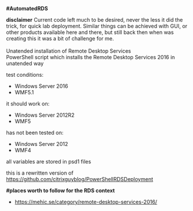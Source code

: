 **#AutomatedRDS**<br>

**disclaimer** Current code left much to be desired, never the less it did the trick, for quick lab deployment. Similar things can be achieved with GUI, or other products available here and there, but still back then when was creating this it was a bit of challenge for me.<br><br>
Unatended installation of Remote Desktop Services<br>
 PowerShell script which installs the Remote Desktop Services 2016 in unatended way<br>
 
 test conditions:<br>
 - Windows Server 2016<br>
 - WMF5.1<br>

 it should work on:<br>
 - Windows Server 2012R2<br>
 - WMF5<br>

 has not been tested on:<br>
 - Windows Server 2012<br>
 - WMF4<br>

 all variables are stored in psd1 files<br>
 
 this is a rewritten version of https://github.com/citrixguyblog/PowerShellRDSDeployment<br>
 
 **#places worth to follow for the RDS context**<br>
 + https://mehic.se/category/remote-desktop-services-2016/

